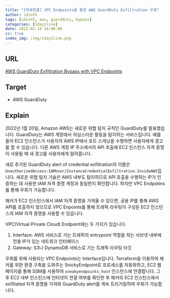 ```yaml
---
title: "[하루한줄] VPC Endpoints를 통한 AWS GuardDuty Exfiltration 우회"
author: idioth
tags: [idioth, aws, guardduty, bypass]
categories: [1day1line]
date: 2022-02-19 14:00:00
cc: true
index_img: /img/1day1line.png
---
```


## URL 

[AWS GuardDuty Exfiltration Bypass with VPC Endpoints](https://notdodo.medium.com/aws-guardduty-exfiltration-bypass-4720f6ed16a4)



## Target

- AWS GuardDuty



## Explain

2022년 1월 20일, Amazon AWS는 새로운 위협 탐지 규칙인 GuardDuty를 발표했습니다. GuardDuty는 AWS 계정에서 의심스러운 활동을 탐지하는 서비스입니다. 예를 들어 EC2 인스턴스가 사용자의 AWS IP에서 포트 스캐닝을 수행하면 사용자에게 경고를 할 수 있습니다. 다른 AWS 계정 IP 주소에서의 API 호출에 EC2 인스턴스 자격 증명이 사용될 때 새 경고를 사용자에게 알려줍니다.

새로 추가된 GuardDuty alert of credential exfiltration의 이름은 `UnauthorizedAccess:IAMUser/InstanceCredentialExfiltration.InsideAWS`입니다. 새로운 위협 탐지 기술은 AWS 내부도 탐지하므로 API 호출을 수행하는 IP가 인증하는 데 사용한 IAM 자격 증명 계정과 동일한지 확인합니다. 하지만 VPC Endpotins를 통해 우회가 가능합니다.

해커가 EC2 인스턴스에서 IAM 자격 증명을 가져올 수 있으면, 공용 IP를 통해 AWS API를 호출하지 않으므로 VPC Enpoints를 통해 트래픽 라우팅이 구성된 EC2 인스턴스의 IAM 자격 증명을 사용할 수 있습니다.

VPC(Virtual Private Cloud) Endpoint에는 두 가지가 있습니다.

1. Interface: AWS 서비스로 가는 트래픽의 entrypoint 역할을 하는 서브넷 내부에 전용 IP가 있는 네트워크 인터페이스
2. Gateway: S3나 DynamoDB 서비스로 가는 트래픽 라우팅 타깃

우회를 위해 사용되는 VPC Endpoints는 Interface입니다. Terraform을 이용하여 해커를 위한 환경 구축을 도와주는 SnickyEndpoint로 프로세스를 자동화하고, EC2 웹페이지를 통해 SSM를 사용하여 `sneakyendpoints_host` 인스턴스에 연결합니다. 그 후 EC2 내부 인스턴스에 인터넷이 연결 여부를 확인한 후 해커의 EC2 인스턴스에서 exfiltated 자격 증명을 가져와 GuardDuty alert를 계속 트리거링하여 우회가 가능합니다.
